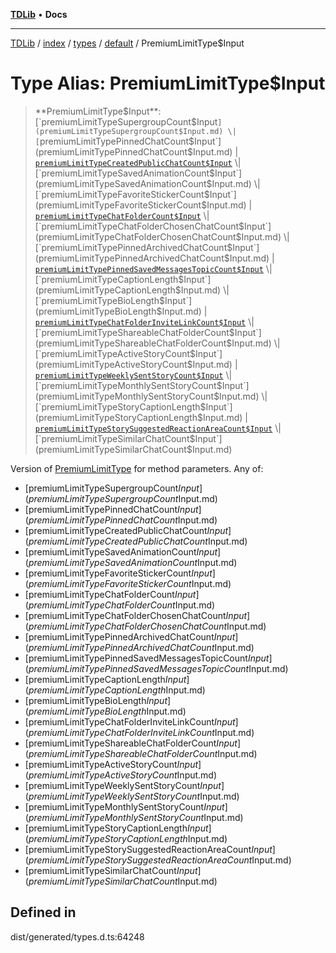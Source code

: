 [**TDLib**](../../../../../../README.md) • **Docs**

***

[TDLib](../../../../../../modules.md) / [index](../../../../../README.md) / [types](../../../README.md) / [default](../README.md) / PremiumLimitType$Input

# Type Alias: PremiumLimitType$Input

> **PremiumLimitType$Input**: [`premiumLimitTypeSupergroupCount$Input`](premiumLimitTypeSupergroupCount$Input.md) \| [`premiumLimitTypePinnedChatCount$Input`](premiumLimitTypePinnedChatCount$Input.md) \| [`premiumLimitTypeCreatedPublicChatCount$Input`](premiumLimitTypeCreatedPublicChatCount$Input.md) \| [`premiumLimitTypeSavedAnimationCount$Input`](premiumLimitTypeSavedAnimationCount$Input.md) \| [`premiumLimitTypeFavoriteStickerCount$Input`](premiumLimitTypeFavoriteStickerCount$Input.md) \| [`premiumLimitTypeChatFolderCount$Input`](premiumLimitTypeChatFolderCount$Input.md) \| [`premiumLimitTypeChatFolderChosenChatCount$Input`](premiumLimitTypeChatFolderChosenChatCount$Input.md) \| [`premiumLimitTypePinnedArchivedChatCount$Input`](premiumLimitTypePinnedArchivedChatCount$Input.md) \| [`premiumLimitTypePinnedSavedMessagesTopicCount$Input`](premiumLimitTypePinnedSavedMessagesTopicCount$Input.md) \| [`premiumLimitTypeCaptionLength$Input`](premiumLimitTypeCaptionLength$Input.md) \| [`premiumLimitTypeBioLength$Input`](premiumLimitTypeBioLength$Input.md) \| [`premiumLimitTypeChatFolderInviteLinkCount$Input`](premiumLimitTypeChatFolderInviteLinkCount$Input.md) \| [`premiumLimitTypeShareableChatFolderCount$Input`](premiumLimitTypeShareableChatFolderCount$Input.md) \| [`premiumLimitTypeActiveStoryCount$Input`](premiumLimitTypeActiveStoryCount$Input.md) \| [`premiumLimitTypeWeeklySentStoryCount$Input`](premiumLimitTypeWeeklySentStoryCount$Input.md) \| [`premiumLimitTypeMonthlySentStoryCount$Input`](premiumLimitTypeMonthlySentStoryCount$Input.md) \| [`premiumLimitTypeStoryCaptionLength$Input`](premiumLimitTypeStoryCaptionLength$Input.md) \| [`premiumLimitTypeStorySuggestedReactionAreaCount$Input`](premiumLimitTypeStorySuggestedReactionAreaCount$Input.md) \| [`premiumLimitTypeSimilarChatCount$Input`](premiumLimitTypeSimilarChatCount$Input.md)

Version of [PremiumLimitType](PremiumLimitType.md) for method parameters.
Any of:
- [premiumLimitTypeSupergroupCount$Input](premiumLimitTypeSupergroupCount$Input.md)
- [premiumLimitTypePinnedChatCount$Input](premiumLimitTypePinnedChatCount$Input.md)
- [premiumLimitTypeCreatedPublicChatCount$Input](premiumLimitTypeCreatedPublicChatCount$Input.md)
- [premiumLimitTypeSavedAnimationCount$Input](premiumLimitTypeSavedAnimationCount$Input.md)
- [premiumLimitTypeFavoriteStickerCount$Input](premiumLimitTypeFavoriteStickerCount$Input.md)
- [premiumLimitTypeChatFolderCount$Input](premiumLimitTypeChatFolderCount$Input.md)
- [premiumLimitTypeChatFolderChosenChatCount$Input](premiumLimitTypeChatFolderChosenChatCount$Input.md)
- [premiumLimitTypePinnedArchivedChatCount$Input](premiumLimitTypePinnedArchivedChatCount$Input.md)
- [premiumLimitTypePinnedSavedMessagesTopicCount$Input](premiumLimitTypePinnedSavedMessagesTopicCount$Input.md)
- [premiumLimitTypeCaptionLength$Input](premiumLimitTypeCaptionLength$Input.md)
- [premiumLimitTypeBioLength$Input](premiumLimitTypeBioLength$Input.md)
- [premiumLimitTypeChatFolderInviteLinkCount$Input](premiumLimitTypeChatFolderInviteLinkCount$Input.md)
- [premiumLimitTypeShareableChatFolderCount$Input](premiumLimitTypeShareableChatFolderCount$Input.md)
- [premiumLimitTypeActiveStoryCount$Input](premiumLimitTypeActiveStoryCount$Input.md)
- [premiumLimitTypeWeeklySentStoryCount$Input](premiumLimitTypeWeeklySentStoryCount$Input.md)
- [premiumLimitTypeMonthlySentStoryCount$Input](premiumLimitTypeMonthlySentStoryCount$Input.md)
- [premiumLimitTypeStoryCaptionLength$Input](premiumLimitTypeStoryCaptionLength$Input.md)
- [premiumLimitTypeStorySuggestedReactionAreaCount$Input](premiumLimitTypeStorySuggestedReactionAreaCount$Input.md)
- [premiumLimitTypeSimilarChatCount$Input](premiumLimitTypeSimilarChatCount$Input.md)

## Defined in

dist/generated/types.d.ts:64248
